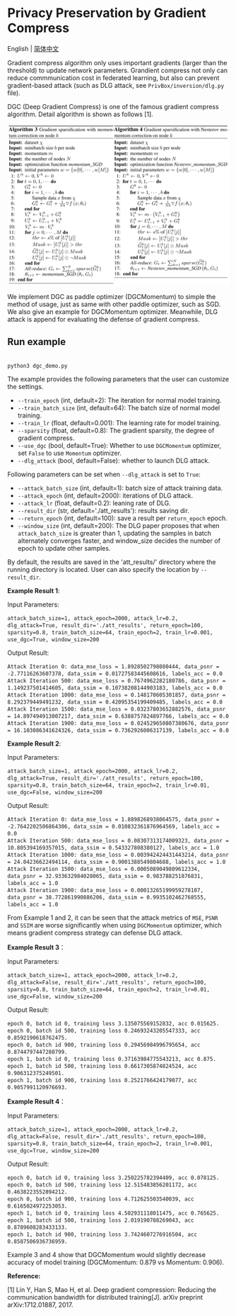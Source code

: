 # Privacy Preservation by Gradient Compress
English | [简体中文](./README_cn.md)

Gradient compress algorithm only uses important gradients (larger than the threshold) to update network parameters. Grandient compress not only can reduce commmunication cost in federated learning, but also can prevent gradient-based attack (such as DLG attack, see `PrivBox/inversion/dlg.py` file).

DGC (Deep Gradient Compress) is one of the famous gradient compress algorithm. Detail algorithm is shown as follows [1].

<p align="center">
  <img src="../docs/images/dgc.png?raw=true" width="700" title="DGC algorithm"/>
</p>

We implement DGC as paddle optimizer (DGCMomentum) to simple the method of usage, just as same with other paddle optimizer, such as SGD. We also give an example for DGCMomentum optimizer. Meanwhile, DLG attack is append for evaluating the defense of gradient compress.

## Run example

```shell

python3 dgc_demo.py

```

The example provides the following parameters that the user can customize the settings.

- `--train_epoch` (int, default=2): The iteration for normal model training.
- `--train_batch_size` (int, default=64): The batch size of normal model training.
- `--train_lr` (float, default=0.001): The learning rate for model training.
- `--sparsity` (float, default=0.8): The gradient sparsity, the degree of gradient compress.
- `--use_dgc` (bool, default=True): Whether to use `DGCMomentum` optimizer, set `False` to use `Momentum` optimizer.
- `--dlg_attack` (bool, default=False): whether to launch DLG attack.

Following parameters can be set when `--dlg_attack` is set to `True`:

- `--attack_batch_size` (int, default=1): batch size of attack training data.
- `--attack_epoch` (int, default=2000): iterations of DLG attack.
- `--attack_lr` (float, default=0.2): leaning rate of DLG.
- `--result_dir` (str, default='./att_results'): results saving dir.
- `--return_epoch` (int, default=100): save a result per `return_epoch` epoch.
- `--window_size` (int, default=200): The DLG paper proposes that when `attack_batch_size` is greater than 1, updating the samples in batch alternately converges faster, and window_size decides the number of epoch to update other samples.

By default, the results are saved in the 'att_results/' directory where the running directory is located. User can also specify the location by `--result_dir`.


**Example Result 1**:

Input Parameters:

```shell
attack_batch_size=1, attack_epoch=2000, attack_lr=0.2, dlg_attack=True, result_dir='./att_results', return_epoch=100, sparsity=0.8, train_batch_size=64, train_epoch=2, train_lr=0.001, use_dgc=True, window_size=200
```

Output Result:

```shell
Attack Iteration 0: data_mse_loss = 1.8928502798080444, data_psnr = -2.77116263607378, data_ssim = 0.01727583445608616, labels_acc = 0.0
Attack Iteration 500: data_mse_loss = 0.7674962282180786, data_psnr = 1.149237501414605, data_ssim = 0.10738208144903183, labels_acc = 0.0
Attack Iteration 1000: data_mse_loss = 0.148170605301857, data_psnr = 8.292379449491232, data_ssim = 0.42095354199409485, labels_acc = 0.0
Attack Iteration 1500: data_mse_loss = 0.03237803652882576, data_psnr = 14.897494913007217, data_ssim = 0.6388757824897766, labels_acc = 0.0
Attack Iteration 1900: data_mse_loss = 0.024529650807380676, data_psnr = 16.103086341624326, data_ssim = 0.7362926006317139, labels_acc = 0.0
```

**Example Result 2**:

Input Parameters:

```shell
attack_batch_size=1, attack_epoch=2000, attack_lr=0.2, dlg_attack=True, result_dir='./att_results', return_epoch=100, sparsity=0.8, train_batch_size=64, train_epoch=2, train_lr=0.01, use_dgc=False, window_size=200
```

Output Result:

```shell
Attack Iteration 0: data_mse_loss = 1.8898268938064575, data_psnr = -2.7642202506864306, data_ssim = 0.010832361876964569, labels_acc = 0.0
Attack Iteration 500: data_mse_loss = 0.08307313174009323, data_psnr = 10.805394169357015, data_ssim = 0.543327808380127, labels_acc = 1.0
Attack Iteration 1000: data_mse_loss = 0.003942424431443214, data_psnr = 24.04236622494114, data_ssim = 0.9001388549804688, labels_acc = 1.0
Attack Iteration 1500: data_mse_loss = 0.0005089049809612334, data_psnr = 32.933632984028065, data_ssim = 0.983788251876831, labels_acc = 1.0
Attack Iteration 1900: data_mse_loss = 0.00013265199959278107, data_psnr = 38.772861990886206, data_ssim = 0.9935102462768555, labels_acc = 1.0
```

From Example 1 and 2, it can be seen that the attack metrics of `MSE`, `PSNR` and `SSIM` are worse significantly when using `DGCMomentum` optimizer, which means gradient compress strategy can defense DLG attack.

**Example Result 3**：

Input Parameters:

```shell
attack_batch_size=1, attack_epoch=2000, attack_lr=0.2, dlg_attack=False, result_dir='./att_results', return_epoch=100, sparsity=0.8, train_batch_size=64, train_epoch=2, train_lr=0.01, use_dgc=False, window_size=200
```

Output Result:

```shell
epoch 0, batch id 0, training loss 3.135075569152832, acc 0.015625.
epoch 0, batch id 500, training loss 0.24693243205547333, acc 0.8592190618762475.
epoch 0, batch id 900, training loss 0.29456984996795654, acc 0.8744797447280799.
epoch 1, batch id 0, training loss 0.37163984775543213, acc 0.875.
epoch 1, batch id 500, training loss 0.6617305874824524, acc 0.906312375249501.
epoch 1, batch id 900, training loss 0.2521766424179077, acc 0.9057991120976693.
```

**Example Result 4**：

Input Parameters:

```shell
attack_batch_size=1, attack_epoch=2000, attack_lr=0.2, dlg_attack=False, result_dir='./att_results', return_epoch=100, sparsity=0.8, train_batch_size=64, train_epoch=2, train_lr=0.001, use_dgc=True, window_size=200
```

Output Result:

```shell
epoch 0, batch id 0, training loss 3.250225782394409, acc 0.078125.
epoch 0, batch id 500, training loss 12.515483856201172, acc 0.4638223552894212.
epoch 0, batch id 900, training loss 4.712625503540039, acc 0.6165024972253053.
epoch 1, batch id 0, training loss 4.502931118011475, acc 0.765625.
epoch 1, batch id 500, training loss 2.019190788269043, acc 0.8789608283433133.
epoch 1, batch id 900, training loss 3.7424607276916504, acc 0.8587506936736959.
```

Example 3 and 4 show that DGCMomentum would slightly decrease accuracy of model training (DGCMomentum: 0.879 vs Momentum: 0.906).

**Reference:**

[1] Lin Y, Han S, Mao H, et al. Deep gradient compression: Reducing the communication bandwidth for distributed training[J]. arXiv preprint arXiv:1712.01887, 2017.
